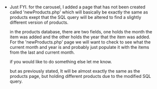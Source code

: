 * Just FYI. for the carousel, I added a page that has not been created called
  'newProducts.php' which will basically be exactly the same as products
  exept that the SQL query will be altered to find a slightly different version
  of products.

  in the products database, there are two fields, one holds the month the item
  was added and the other holds the year that the item was added.  For the 
  'newProducts.php' page we will want to check to see what the current month 
  and year is and probably just populate it with the items from the last and 
  current month.

  if you would like to do something else let me know.

  but as previously stated, It will be almost exactly the same as the 
  products page, but holding different products due to the modified SQL query. 
